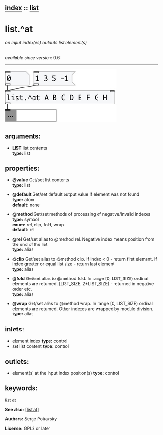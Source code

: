 [index](index.html) :: [list](category_list.html)
---

# list.^at

###### on input index(es) outputs list element(s)

*available since version:* 0.6

---




[![example](../examples/img/list.%5Eat.jpg)](../examples/pd/list.%5Eat.pd)



## arguments:

* **LIST**
list contents<br>
__type:__ list<br>





## properties:

* **@value** 
Get/set list contents<br>
__type:__ list<br>

* **@default** 
Get/set default output value if element was not found<br>
__type:__ atom<br>
__default:__ none<br>

* **@method** 
Get/set methods of processing of negative/invalid indexes<br>
__type:__ symbol<br>
__enum:__ rel, clip, fold, wrap<br>
__default:__ rel<br>

* **@rel** 
Get/set alias to @method rel. Negative index means position from the end of the list<br>
__type:__ alias<br>

* **@clip** 
Get/set alias to @method clip. If index &lt; 0 - return first element. If index greater or
equal list size - return last element<br>
__type:__ alias<br>

* **@fold** 
Get/set alias to @method fold. In range [0, LIST_SIZE) ordinal elements are returned.
[LIST_SIZE, 2*LIST_SIZE) - returned in negative order etc.<br>
__type:__ alias<br>

* **@wrap** 
Get/set alias to @method wrap. In range [0, LIST_SIZE) ordinal elements are returned.
Other indexes are wrapped by modulo division.<br>
__type:__ alias<br>



## inlets:

* element index 
__type:__ control<br>
* set list content 
__type:__ control<br>



## outlets:

* element(s) at the input index position(s)
__type:__ control<br>



## keywords:

[list](keywords/list.html)
[at](keywords/at.html)



**See also:**
[\[list.at\]](list.at.html)




**Authors:** Serge Poltavsky




**License:** GPL3 or later






